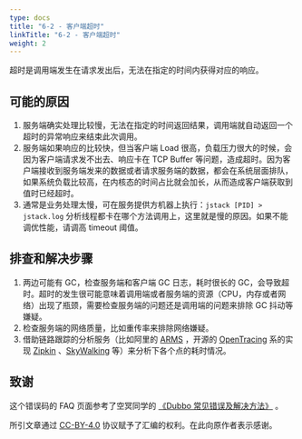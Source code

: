 ```yaml
---
type: docs
title: "6-2 - 客户端超时"
linkTitle: "6-2 - 客户端超时"
weight: 2
---
```

超时是调用端发生在请求发出后，无法在指定的时间内获得对应的响应。

## 可能的原因
1. 服务端确实处理比较慢，无法在指定的时间返回结果，调用端就自动返回一个超时的异常响应来结束此次调用。
2. 服务端如果响应的比较快，但当客户端 Load 很高，负载压力很大的时候，会因为客户端请求发不出去、响应卡在 TCP Buffer 等问题，造成超时。因为客户端接收到服务端发来的数据或者请求服务端的数据，都会在系统层面排队，如果系统负载比较高，在内核态的时间占比就会加长，从而造成客户端获取到值时已经超时。
3. 通常是业务处理太慢，可在服务提供方机器上执行：`jstack [PID] > jstack.log` 分析线程都卡在哪个方法调用上，这里就是慢的原因。如果不能调优性能，请调高 timeout 阈值。


## 排查和解决步骤

1. 两边可能有 GC，检查服务端和客户端 GC 日志，耗时很长的 GC，会导致超时。超时的发生很可能意味着调用端或者服务端的资源（CPU，内存或者网络）出现了瓶颈，需要检查服务端的问题还是调用端的问题来排除 GC 抖动等嫌疑。
2. 检查服务端的网络质量，比如重传率来排除网络嫌疑。
3. 借助链路跟踪的分析服务（比如阿里的 [ARMS](https://help.aliyun.com/document_detail/63796.html) ，开源的 [OpenTracing](https://github.com/opentracing/opentracing-java) 
系的实现 [Zipkin](https://github.com/openzipkin/zipkin) 、[SkyWalking](https://github.com/apache/skywalking) 等）来分析下各个点的耗时情况。

## 致谢
这个错误码的 FAQ 页面参考了空冥同学的 [《Dubbo 常见错误及解决方法》](https://github.com/StabilityMan/StabilityGuide/blob/master/docs/diagnosis/plugin/rpc/%E7%B3%BB%E7%BB%9F%E7%A8%B3%E5%AE%9A%E6%80%A7%E2%80%94%E2%80%94Dubbo%E5%B8%B8%E8%A7%81%E9%94%99%E8%AF%AF%E5%8F%8A%E8%A7%A3%E5%86%B3%E6%96%B9%E6%B3%95.md) 。

所引文章通过 [CC-BY-4.0](http://creativecommons.org/licenses/by/4.0/) 协议赋予了汇编的权利。在此向原作者表示感谢。

<p style="margin-top: 3rem;"> </p>